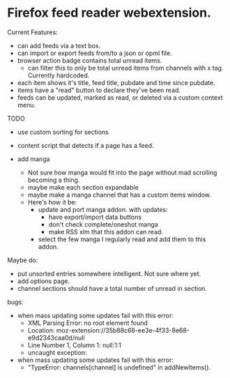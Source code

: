 # Firefox feed reader webextension.

Current Features:

* can add feeds via a text box.
* can import or export feeds from/to a json or opml file.
* browser action badge contains total unread items.
  * can filter this to only be total unread items from channels with x tag. Currently hardcoded.
* each item shows it's title, feed title, pubdate and time since pubdate.
* items have a "read" button to declare they've been read.
* feeds can be updated, marked as read, or deleted via a custom context menu.

TODO

* use custom sorting for sections

* content script that detects if a page has a feed.
* add manga
  * Not sure how manga would fit into the page without mad scrolling becoming a thing.
  * maybe make each section expandable
  * maybe make a manga channel that has a custom items window.
  * Here's how it be:
    * update and port manga addon. with updates:
      * have export/import data buttons
      * don't check complete/oneshot manga
      * make RSS xlm that this addon can read.
    * select the few manga I regularly read and add them to this addon.

Maybe do:

* put unsorted entries somewhere intelligent. Not sure where yet.
* add options page.
* channel sections should have a total number of unread in section.

bugs:

* when mass updating some updates fail with this error:
  * XML Parsing Error: no root element found
  * Location: moz-extension://35b88c68-ee3e-4f33-8e68-e9d2343caa0d/null
  * Line Number 1, Column 1: null:1:1
  * uncaught exception:
* when mass updating some updates fail with this error:
  * "TypeError: channels[channel] is undefined" in addNewItems().